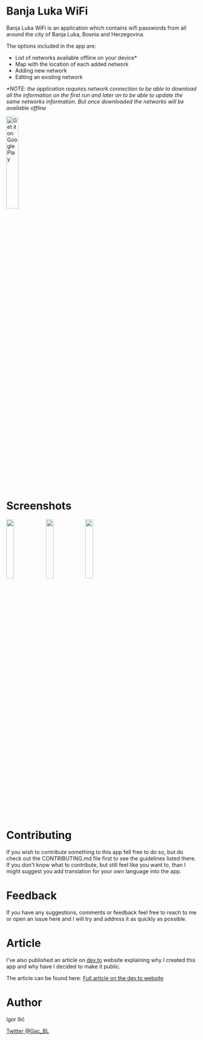 # Banja Luka WiFi   

Banja Luka WiFi is an application which contains wifi passwords from all around the city of Banja Luka, Bosnia and Herzegovina.      
      
The options included in the app are:      
* List of networks available offline on your device*       
* Map with the location of each added network      
* Adding new network      
* Editing an existing network      
      
*\*NOTE: the application requires network connection to be able to download all the information on the first run and later on to be able to update the same networks information. But once downloaded the networks will be available offline*   

<a href='https://play.google.com/store/apps/details?id=com.gac.banjalukawifi&pcampaignid=pcampaignidMKT-Other-global-all-co-prtnr-py-PartBadge-Mar2515-1'>
<img width="25%" alt='Get it on Google Play' src='https://play.google.com/intl/en_us/badges/static/images/badges/en_badge_web_generic.png'/>
</a>

# Screenshots

<p>
<img src="https://lh3.googleusercontent.com/F8MkaRSQL7DjNkKbObZ6ri9lgogHMStUkNWll53jWeIv7Ahwy28Q0VnHvId95nwoH9E=w400-h936" width="20%" />
<img src="https://lh3.googleusercontent.com/cVkZlCwBH2gTAbwTQ5eYUCm54cYxEoIUUMdFSwqD_0u9am22UmFRJq94T-RxI7QntOw=w400-h936" width="20%" />
<img src="https://lh3.googleusercontent.com/InQdHKusKB2ooGimgSTeTbk-ORiHSLd2WXq_lIuBySIYkUvTLmIVijHaJmEx3qhQB4PP=w400-h936" width="20%" />
</p>

# Contributing

If you wish to contribute something to this app fell free to do so, but do check out the CONTRIBUTING.md file first to see the guidelines listed there. If you don't know what to contribute, but still feel like you want to, than I might suggest you add translation for your own language into the app. 

# Feedback 

If you have any suggestions, comments or feedback feel free to reach to me or open an issue here and I will try and address it as quickly as possible. 

# Article  
  
I've also published an article on [dev.to](https://dev.to) website explaining why I created this app and why have I decided to make it public.    

The article can be found here: [Full article on the dev.to website](https://dev.to/gac/i-open-sourced-my-first-android-application-40n9)
    
# Author   

Igor Ilić  
  
[Twitter @Gac_BL](https://twitter.com/gac_bl)
